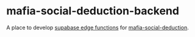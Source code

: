 # mafia-social-deduction-backend

A place to develop [supabase edge functions](https://supabase.com/docs/guides/functions) for [mafia-social-deduction](https://github.com/lsneth/mafia-social-deduction).
